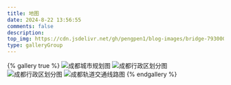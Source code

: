 ```yaml
---
title: 地图
date: 2024-8-22 13:56:55
comments: false
description:
top_img: https://cdn.jsdelivr.net/gh/pengpen1/blog-images/bridge-7930004_1280.jpg
type: galleryGroup
---
```

{% gallery true %}
![成都城市规划图](https://cdn.jsdelivr.net/gh/pengpen1/blog-images/%E6%88%90%E9%83%BD%E5%9C%B0%E5%9B%BE3.jpg)
![成都行政区划分图](https://cdn.jsdelivr.net/gh/pengpen1/blog-images/%E6%88%90%E9%83%BD%E5%9C%B0%E5%9B%BE2.png)
![成都行政区划分图](https://cdn.jsdelivr.net/gh/pengpen1/blog-images/%E6%88%90%E9%83%BD%E5%9C%B0%E5%9B%BE.png)
![成都轨道交通线路图](https://cdn.jsdelivr.net/gh/pengpen1/blog-images/%E6%88%90%E9%83%BD%E8%BD%A8%E9%81%93%E7%BA%BF%E8%B7%AF%E5%9B%BE.gif)
{% endgallery %}